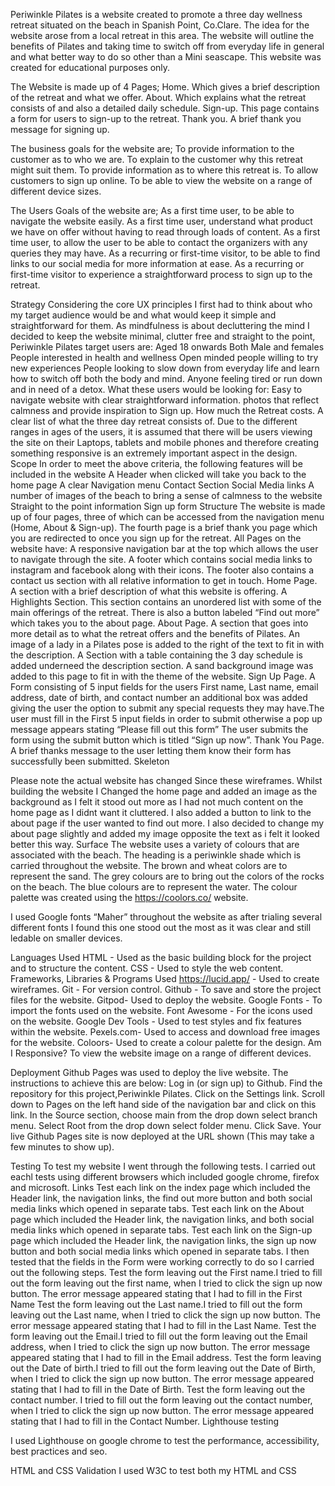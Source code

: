 Periwinkle Pilates is a website created to promote a three day wellness retreat situated on the beach in Spanish Point, Co.Clare. The idea for the website arose from a local retreat in this area. The website will  outline the benefits of Pilates and taking time to switch off from everyday life in general and what better way to do so other than a Mini seascape. 
This website was created for educational purposes only.

The Website is made up of 4 Pages;
Home. Which gives a brief description of the retreat and what we offer.
About. Which explains what the retreat consists of and also a detailed daily schedule.
Sign-up. This page contains a form for users to sign-up to the retreat.
Thank you. A brief thank you message for signing up.


The business goals for the website are;
To provide information to the customer as to who we are.
To explain to the customer why this retreat might suit them.
To provide information as to where this retreat is.
To allow customers to sign up online.
To be able to view the website on a range of different device sizes.

The Users Goals of the website are;
As a first time user, to be able to navigate the website easily.
As a first time user, understand what product we have on offer without  having to read through loads of content.
As a first time user, to allow the user to be able to contact the organizers with any queries they may have.
As a recurring or first-time visitor, to be able to find links to our social media for more information at ease.
As a recurring or first-time visitor to experience a straightforward process to sign up to the retreat.

Strategy
Considering the core UX principles I first had to think about who my target audience would be and what would keep it simple and straightforward for them. As mindfulness is about decluttering the mind I decided to keep the website minimal,  clutter free and straight to the point,
Periwinkle Pilates target users are:
Aged 18 onwards
Both Male and females
People interested in health and wellness
Open minded people willing to try new experiences
People looking to slow down from everyday life and learn how to switch off both the body and mind.
Anyone feeling tired or run down and in need of a detox.
What these users would be looking for:
Easy to navigate website with clear straightforward information.
photos that reflect calmness and provide inspiration to Sign up.
How much the Retreat costs.
A clear list of what the three day retreat consists of.
Due to the different ranges in ages of the users, it is assumed that there will be  users viewing the site on their Laptops, tablets and mobile phones and therefore creating something responsive is an extremely important aspect in the design.
Scope
In order to meet the above criteria, the following features will be included in the website
A Header when clicked will take you back to the home page
A clear Navigation menu 
Contact Section
Social Media links
A number of images of the beach to bring a sense of calmness to the website
Straight to the point information
Sign up form
Structure
The website is made up of four pages, three of which can be accessed from the navigation menu (Home, About & Sign-up). The fourth page is a brief thank you page which you are redirected to once you sign up for the retreat. 
All Pages on the website have:
A responsive navigation bar at the top which allows the user to navigate through the site. 
A footer which contains social media links to instagram and facebook along with their icons. The footer also contains a contact us section with all relative information to get in touch.
Home Page.
A section with a brief description of what this website is offering.
A Highlights Section. This section contains an unordered list with some of the main offerings of the retreat. There is also a button labeled “Find out more” which takes you to the about page.
About Page.
A section that goes into more detail as to what the retreat offers and the benefits of Pilates.
An image of a lady in a Pilates pose is added to the right of the text to fit in with the description.
A Section with a table containing the 3 day schedule is added underneed the description section.
A sand background image was added to this page to fit in with the theme of the website.
Sign Up Page.
A Form consisting of 5 input fields for the users First name, Last name, email address, date of birth, and contact number an additional box was added giving the user the option to submit any special requests they may have.The user must fill in the First 5 input fields in order to submit otherwise a pop up message appears stating “Please fill out this form”  The user submits the form using the submit button which is titled “Sign up now”. 
Thank You Page.
A brief thanks message to the user letting them know their form has successfully been submitted.
Skeleton
 
Please note the actual website has changed Since these wireframes.
Whilst building the website I Changed the home page and added an image as the background as I felt it stood out more as I had not much content on the home page as I didnt want it cluttered. I also added a button to link to the about page if the user wanted to find out more.
I also decided to change my about page slightly and added my image opposite the text as i felt it looked better this way.
Surface
The website uses a variety of colours that are associated with the beach. The heading is a periwinkle shade which is carried throughout the website. The brown and wheat colors are to represent the sand. The grey colours are to bring out the colors of the rocks on the beach. The blue colours are to represent the water. The colour palette was created using the https://coolors.co/ website.



I used Google fonts “Maher” throughout the website as after trialing several different fonts I found this one stood out the most as it was clear and still ledable on smaller devices.
 
Languages Used
HTML - Used as the basic building block for the project and to structure the content.
CSS - Used to style the web content.
Frameworks, Libraries & Programs Used
https://lucid.app/ - Used to create wireframes.
Git - For version control.
Github - To save and store the project files for the website.
Gitpod- Used to deploy the website.
Google Fonts - To import the fonts used on the website.
Font Awesome - For the icons used on the website.
Google Dev Tools - Used to test styles and fix features within the website.
Pexels.com- Used to access and download free images for the website.
Coloors- Used to create a colour palette for the design.
Am I Responsive? To view the website image on a range of different devices.
 
Deployment
Github Pages was used to deploy the live website. The instructions to achieve this are below:
Log in (or sign up) to Github.
Find the repository for this project,Periwinkle Pilates.
Click on the Settings link.
Scroll down to Pages on the left hand side of the navigation bar and click on this link.
In the Source section, choose main from the drop down select branch menu. Select Root from the drop down select folder menu.
Click Save. Your live Github Pages site is now deployed at the URL shown (This may take a few minutes to show up).
 
Testing
To test my website I went through the following tests. I carried out eachl tests using different browsers which included google chrome, firefox and microsoft.
Links
Test each link on the index page which included the Header link, the navigation links, the find out more button and both social media links which opened in separate tabs.
Test each link on the About page which included the Header link, the navigation links, and both social media links which opened in separate tabs.
Test each link on the Sign-up page which included the Header link, the navigation links, the sign up now button and both social media links which opened in separate tabs.
I then tested that the fields in the Form were working correctly to do so I carried out the following steps.
Test the form leaving out the First name.I  tried to fill out the form leaving out the first name, when I tried to click the sign up now button. The error message appeared stating that I had to fill in the First Name
Test the form leaving out the Last name.I  tried to fill out the form leaving out the Last name, when I tried to click the sign up now button. The error message appeared stating that I had to fill in the Last Name.
Test the form leaving out the Email.I  tried to fill out the form leaving out the Email address, when I tried to click the sign up now button. The error message appeared stating that I had to fill in the Email address.
Test the form leaving out the Date of birth.I  tried to fill out the form leaving out the Date of Birth, when I tried to click the sign up now button. The error message appeared stating that I had to fill in the Date of Birth.
Test the form leaving out the contact number. I  tried to fill out the form leaving out the contact number, when I tried to click the sign up now button. The error message appeared stating that I had to fill in the Contact Number.
Lighthouse testing
 
I used Lighthouse on google chrome to test the performance, accessibility, best practices and seo.
 
HTML and CSS Validation
I used W3C to test both my HTML and CSS
 
 
 
 
 













